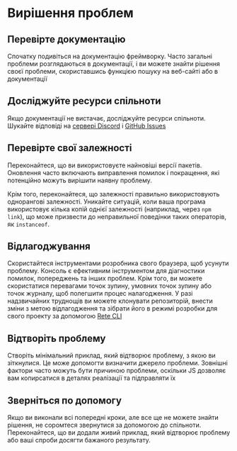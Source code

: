 # Вирішення проблем

## Перевірте документацію

Спочатку подивіться на документацію фреймворку. Часто загальні проблеми розглядаються в документації, і ви можете знайти рішення своєї проблеми, скориставшись функцією пошуку на веб-сайті або в документації

## Досліджуйте ресурси спільноти

Якщо документації не вистачає, досліджуйте ресурси спільноти. Шукайте відповіді на [сервері Discord](https://discord.com/invite/cxSFkPZdsV) і [GitHub Issues](https://github.com/search?q=org%3Aretejs&type=issues)

## Перевірте свої залежності

Переконайтеся, що ви використовуєте найновіші версії пакетів. Оновлення часто включають виправлення помилок і покращення, які потенційно можуть вирішити наявну проблему.

Крім того, переконайтеся, що залежності правильно використовують однорангові залежності. Уникайте ситуацій, коли ваша програма використовує кілька копій однієї залежності (наприклад, через `npm link`), що може призвести до неправильної поведінки таких операторів, як `instanceof`.

## Відлагоджування

Скористайтеся інструментами розробника свого браузера, щоб усунути проблему. Консоль є ефективним інструментом для діагностики помилок, попереджень та інших проблем. Крім того, ви можете скористатися перевагами точок зупину, умовних точок зупину або точок журналу, щоб полегшити процес налагодження. У разі надзвичайних труднощів ви можете клонувати репозиторій, внести зміни з метою відлагодження та зібрати його в режимі розробки для свого проекту за допомогою [Rete CLI](/uk/docs/development#rete-cli)

## Відтворіть проблему

Створіть мінімальний приклад, який відтворює проблему, з якою ви зіткнулися. Це може допомогти визначити джерело проблеми. Зовнішні фактори часто можуть бути причиною проблеми, оскільки JS дозволяє вам копирсатися в деталях реалізації та підправляти їх

## Зверніться по допомогу

Якщо ви виконали всі попередні кроки, але все ще не можете знайти рішення, не соромтеся звернутися за допомогою до спільноти. Переконайтеся, що ви додали живий приклад, який відтворює проблему або ваші спроби досягти бажаного результату.
